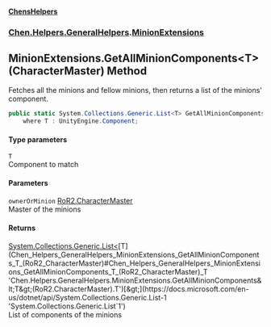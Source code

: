 
#### [ChensHelpers](index 'index')

### [Chen.Helpers.GeneralHelpers](Chen_Helpers_GeneralHelpers 'Chen.Helpers.GeneralHelpers').[MinionExtensions](Chen_Helpers_GeneralHelpers_MinionExtensions 'Chen.Helpers.GeneralHelpers.MinionExtensions')

## MinionExtensions.GetAllMinionComponents&lt;T&gt;(CharacterMaster) Method
Fetches all the minions and fellow minions, then returns a list of the minions' component.  
```csharp
public static System.Collections.Generic.List<T> GetAllMinionComponents<T>(this RoR2.CharacterMaster ownerOrMinion)
    where T : UnityEngine.Component;
```

#### Type parameters
<a name='Chen_Helpers_GeneralHelpers_MinionExtensions_GetAllMinionComponents_T_(RoR2_CharacterMaster)_T'></a>
`T`  
Component to match
  

#### Parameters
<a name='Chen_Helpers_GeneralHelpers_MinionExtensions_GetAllMinionComponents_T_(RoR2_CharacterMaster)_ownerOrMinion'></a>
`ownerOrMinion` [RoR2.CharacterMaster](https://docs.microsoft.com/en-us/dotnet/api/RoR2.CharacterMaster 'RoR2.CharacterMaster')  
Master of the minions
  

#### Returns
[System.Collections.Generic.List&lt;](https://docs.microsoft.com/en-us/dotnet/api/System.Collections.Generic.List-1 'System.Collections.Generic.List`1')[T](Chen_Helpers_GeneralHelpers_MinionExtensions_GetAllMinionComponents_T_(RoR2_CharacterMaster)#Chen_Helpers_GeneralHelpers_MinionExtensions_GetAllMinionComponents_T_(RoR2_CharacterMaster)_T 'Chen.Helpers.GeneralHelpers.MinionExtensions.GetAllMinionComponents&lt;T&gt;(RoR2.CharacterMaster).T')[&gt;](https://docs.microsoft.com/en-us/dotnet/api/System.Collections.Generic.List-1 'System.Collections.Generic.List`1')  
List of components of the minions
